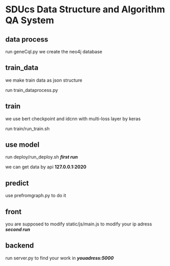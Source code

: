 # SDUcs Data Structure and Algorithm QA System

## data process
run geneCql.py we create the neo4j database

## train_data
we make train data as json structure

run train_dataprocess.py
## train
we use bert checkpoint and idcnn with multi-loss layer by keras

run train/run_train.sh

## use model
run deploy/run_deploy.sh
***first run***

we can get data by api
**127.0.0.1:2020**

## predict

use prefromgraph.py to do it

## front
you are supposed to modify static/js/main.js to modify your ip adress
***second run***

## backend

run server.py to find your work in ***youadress:5000***
